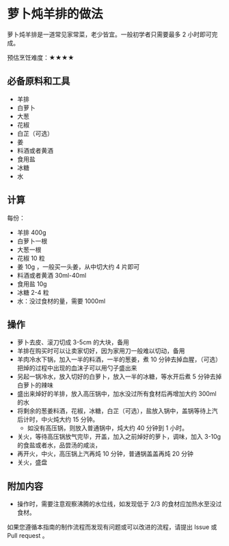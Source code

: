
# 萝卜炖羊排的做法

萝卜炖羊排是一道常见家常菜，老少皆宜。一般初学者只需要最多 2 小时即可完成。

预估烹饪难度：★★★★

## 必备原料和工具

- 羊排
- 白萝卜
- 大葱
- 花椒
- 白芷（可选）
- 姜
- 料酒或者黄酒
- 食用盐
- 冰糖
- 水

## 计算

每份：

- 羊排 400g
- 白萝卜一根
- 大葱一根
- 花椒 10 粒
- 姜 10g ，一般买一头姜，从中切大约 4 片即可
- 料酒或者黄酒 30ml-40ml
- 食用盐 10g
- 冰糖 2-4 粒
- 水：没过食材的量，需要 1000ml

## 操作

- 萝卜去皮、滚刀切成 3-5cm 的大块，备用
- 羊排在购买时可以让卖家切好，因为家用刀一般难以切动，备用
- 羊肉冷水下锅，加入一半的料酒，一半的葱姜，煮 10 分钟去掉血腥，（可选）把焯的过程中出现的血沫子可以用勺子盛出来
- 另起一锅冷水，放入切好的白萝卜，放入一半的冰糖，等水开后煮 5 分钟去掉白萝卜的辣味
- 盛出来焯好的羊排，放入高压锅中，加水没过所有食材后再增加大约 300ml 的水
- 将剩余的葱姜料酒，花椒，冰糖，白芷（可选），盐放入锅中，盖锅等待上汽后计时，中火炖大约 15 分钟。
  - 如没有高压锅，则放入普通锅中，炖大约 40 分钟到 1 小时。
- 关火，等待高压锅放气完毕，开盖，加入之前焯好的萝卜，调味，加入 3-10g 的食盐或者水，品尝汤的咸淡，
- 再开火，中火，高压锅上汽再炖 10 分钟，普通锅盖盖再炖 20 分钟
- 关火，盛盘

## 附加内容

- 操作时，需要注意观察沸腾的水位线，如发现低于 2/3 的食材应加热水至没过食材。

如果您遵循本指南的制作流程而发现有问题或可以改进的流程，请提出 Issue 或 Pull request 。
